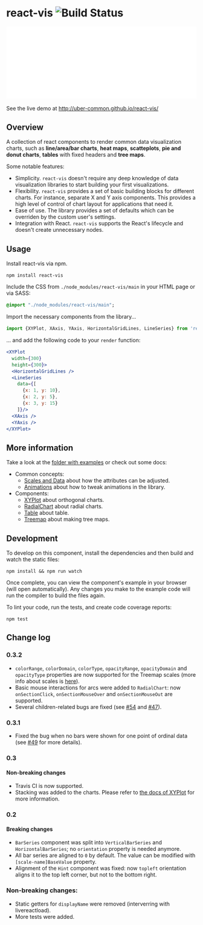 # react-vis ![Build Status](https://travis-ci.org/uber-common/react-vis.svg?branch=master)

![Demo of XYPlot](docs/assets/react-vis.gif?raw=true)

See the live demo at http://uber-common.github.io/react-vis/

## Overview

A collection of react components to render common data visualization charts, such as **line/area/bar charts**, **heat maps**, **scatteplots**, **pie and donut charts**, **tables** with fixed headers and **tree maps**.

Some notable features:

- Simplicity. `react-vis` doesn't require any deep knowledge of data visualization libraries to start building your first visualizations.
- Flexibility. `react-vis` provides a set of basic building blocks for different charts. For instance, separate X and Y axis components. This provides a high level of control of chart layout for applications that need it.
- Ease of use. The library provides a set of defaults which can be overriden by the custom user's settings.
- Integration with React. `react-vis` supports the React's lifecycle and doesn't create unnecessary nodes.

## Usage

Install react-vis via npm.

```shell
npm install react-vis
```

Include the CSS from `./node_modules/react-vis/main` in your HTML page or via SASS:
```sass
@import "./node_modules/react-vis/main";
```

Import the necessary components from the library&hellip;

```jsx
import {XYPlot, XAxis, YAxis, HorizontalGridLines, LineSeries} from 'react-vis';
```

&hellip; and add the following code to your `render` function:

```jsx
<XYPlot
  width={300}
  height={300}>
  <HorizontalGridLines />
  <LineSeries
    data={[
      {x: 1, y: 10},
      {x: 2, y: 5},
      {x: 3, y: 15}
    ]}/>
  <XAxis />
  <YAxis />
</XYPlot>
```

## More information

Take a look at the [folder with examples](src/example) or check out some docs:

- Common concepts:
  * [Scales and Data](docs/scales-and-data.md) about how the attributes can be adjusted.
  * [Animations](docs/animation.md) about how to tweak animations in the library.
- Components:
  * [XYPlot](docs/xy-plot.md) about orthogonal charts.
  * [RadialChart](docs/radial-chart.md) about radial charts.
  * [Table](docs/table.md) about table.
  * [Treemap](docs/treemap.md) about making tree maps.

## Development

To develop on this component, install the dependencies and then build and watch the static files:

```
npm install && npm run watch
```

Once complete, you can view the component's example in your browser (will open automatically). Any changes you make to the example code will run the compiler to build the files again.

To lint your code, run the tests, and create code coverage reports:
```
npm test
```

## Change log

### 0.3.2

* `colorRange`, `colorDomain`, `colorType`, `opacityRange`, `opacityDomain` and `opacityType` properties are now supported for the Treemap scales (more info about scales is [here](docs/scales-and-data.md)).
* Basic mouse interactions for arcs were added to `RadialChart`: now `onSectionClick`, `onSectionMouseOver` and `onSectionMouseOut` are supported.
* Several children-related bugs are fixed (see [#54](https://github.com/uber-common/react-vis/issues/54) and [#47](https://github.com/uber-common/react-vis/issues/47)).

### 0.3.1

* Fixed the bug when no bars were shown for one point of ordinal data (see [#49](https://github.com/uber-common/react-vis/issues/49) for more details).

### 0.3

#### Non-breaking changes

* Travis CI is now supported.
* Stacking was added to the charts. Please refer to [the docs of XYPlot](https://github.com/uber-common/react-vis/blob/master/docs/xy-plot.md) for more information.

### 0.2

#### Breaking changes

* `BarSeries` component was split into `VerticalBarSeries` and `HorizontalBarSeries`; no `orientation` property is needed anymore.
* All bar series are aligned to `0` by default. The value can be modified with `[scale-name]BaseValue` property.
* Alignment of the `Hint` component was fixed: now `topleft` orientation aligns it to the top left corner, but not to the bottom right.

### Non-breaking changes:

* Static getters for `displayName` were removed (interverring with livereactload).
* More tests were added.
